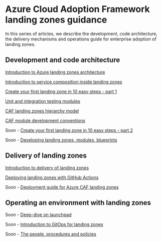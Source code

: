 # Azure Cloud Adoption Framework landing zones guidance

In this series of articles, we describe the development, code architecture, the delivery mechanisms and operations guide for enterprise adoption of landing zones.

## Development and code architecture

[Introduction to Azure landing zones architecture](./code_architecture/intro_architecture.md)

[Introduction to service composition inside landing zones](./code_architecture/service_composition.md)

[Create your first landing zone in 10 easy steps - part 1](./code_architecture/how_to_code_a_landingzone.md)

[Unit and integration testing modules](./test/unit_test.md)

[CAF landing zones hierarchy model](./code_architecture/hierarchy.md)

[CAF module development conventions](./code_architecture/module_conventions.md)

Soon - [Create your first landing zone in 10 easy steps - part 2]()

Soon - [Developing landing zones, modules, blueprints]()

## Delivery of landing zones

[Introduction to delivery of landing zones](./delivery/delivery_landingzones.md)

[Deploying landing zones with GitHub Actions](./delivery/intro_ci_gha.md)

Soon - [Deployment guide for Azure CAF landing zones]()

## Operating an environment with landing zones

Soon - [Deep-dive on launchpad]()

Soon - [Introduction to GitOps for landing zones]()

Soon - [The people, procedures and policies]()